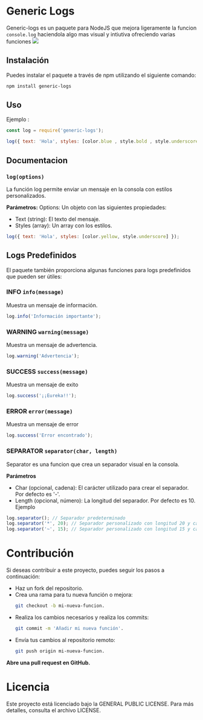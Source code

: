 
# Generic Logs 
Generic-logs es un paquete para NodeJS que mejora ligeramente la funcion `console.log` haciendola algo mas visual y intiutiva ofreciendo varias funciones 
![](https://i.imgur.com/skpqoRy.png)



## Instalación

Puedes instalar el paquete a través de npm utilizando el siguiente comando:

```bash
npm install generic-logs
```
## Uso

Ejemplo :
```js
const log = require('generic-logs');

log({ text: 'Hola', styles: [color.blue , style.bold , style.underscore ] });
```
## Documentacion
### `log(options)`
La función log permite enviar un mensaje en la consola con estilos personalizados.

**Parámetros:** Options: Un objeto con las siguientes propiedades:
- Text (string): El texto del mensaje.
- Styles (array): Un array con los estilos.
```js
log({ text: 'Hola', styles: [color.yellow, style.underscore] });
```
## Logs Predefinidos
El paquete también proporciona algunas funciones para logs predefinidos que pueden ser útiles:

### **INFO** `info(message)`
Muestra un mensaje de información.
```js
log.info('Información importante');
```
### **WARNING** `warning(message)`
Muestra un mensaje de advertencia.
```js
log.warning('Advertencia');
```
### **SUCCESS** `success(message)`
Muestra un mensaje de exito
```js
log.success('¡¡Eureka!!');
```
### **ERROR** `error(message)`
Muestra un mensaje de error
```js
log.success('Error encontrado');
```

### **SEPARATOR** `separator(char, length)`

Separator es una funcion que crea un separador visual en la consola.

**Parámetros**
- Char (opcional, cadena): El carácter utilizado para crear el separador. Por defecto es '-'.
- Length (opcional, número): La longitud del separador. Por defecto es 10.
Ejemplo

```js
log.separator(); // Separador predeterminado
log.separator('*', 20); // Separador personalizado con longitud 20 y carácter '*'
log.separator('~', 15); // Separador personalizado con longitud 15 y carácter '~'
```

# Contribución
Si deseas contribuir a este proyecto, puedes seguir los pasos a continuación:

- Haz un fork del repositorio.
- Crea una rama para tu nueva función o mejora:
  ``` bash
  git checkout -b mi-nueva-funcion.
  ```
- Realiza los cambios necesarios y realiza los commits:
  ```bash
  git commit -m 'Añadir mi nueva función'.
  ```
- Envía tus cambios al repositorio remoto:
  ```bash
  git push origin mi-nueva-funcion.
  ```
**Abre una pull request en GitHub.**
# Licencia
Este proyecto está licenciado bajo la  GENERAL PUBLIC LICENSE. Para más detalles, consulta el archivo LICENSE.